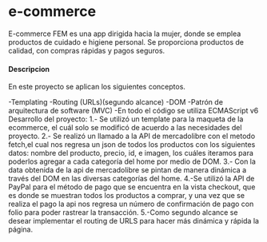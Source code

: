 # e-commerce
E-commerce FEM es una app dirigida hacia la mujer, donde se emplea productos de cuidado e higiene personal. Se proporciona productos de calidad, con compras rápidas y pagos seguros.
#### Descripcion
 En este proyecto se aplican los siguientes conceptos. 
 
 -Templating -Routing (URLs)(segundo alcance) 
 -DOM -Patrón de arquitectura de software (MVC) 
 -En todo el código se utiliza ECMAScript v6 Desarrollo del proyecto: 
 1.- Se utilizó un template para la maqueta de la ecommerce, el cuál solo se modificó de acuerdo a las necesidades del proyecto. 
 2.- Se realizó un llamado a la API de mercadolibre con el metodo fetch,el cual nos regresa un json de todos los productos con los siguientes datos:
 nombre del producto, precio, id, e imagen, los cuáles iteramos para poderlos agregar a cada categoría del home por medio de DOM.
 3.- Con la data obtenida de la api de mercadolibre se pintan de manera dinámica a través del DOM en las diversas categorías del home. 
 4.-Se utilizó la API de PayPal para el método de pago que se encuentra en la vista checkout, que es donde se muestran todos los productos a comprar, y una vez que se realiza el pago la api nos regresa un número de confirmación de pago con folio para poder rastrear la transacción.
 5.-Como segundo alcance se desear implementar el routing de URLS para hacer más dinámica y rápida la página.
